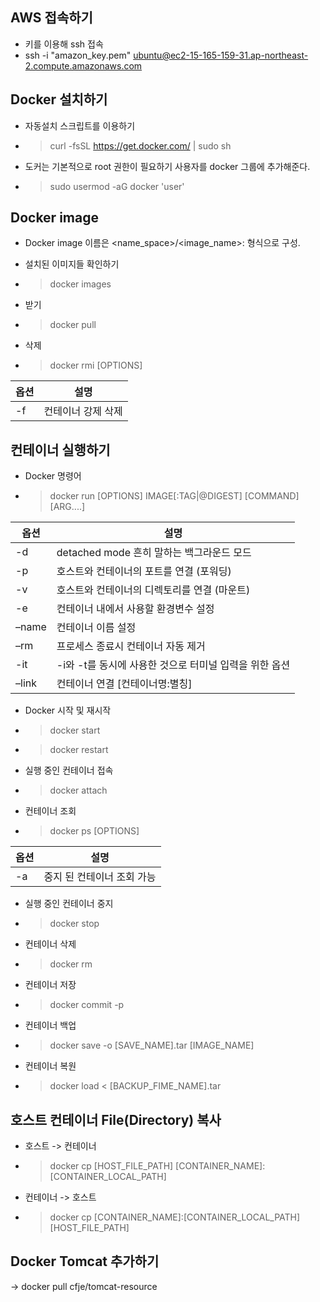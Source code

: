 ## AWS 접속하기  

- 키를 이용해  ssh 접속
- ssh -i "amazon_key.pem" ubuntu@ec2-15-165-159-31.ap-northeast-2.compute.amazonaws.com

## Docker 설치하기

- 자동설치 스크립트를 이용하기

- > curl -fsSL https://get.docker.com/ | sudo sh

-  도커는 기본적으로 root 권한이 필요하기 사용자를  docker 그룹에 추가해준다.

- > sudo usermod -aG docker 'user'

## Docker image
- Docker image 이름은 <name_space>/<image_name>:<tag> 형식으로 구성.

- 설치된 이미지들 확인하기

- > docker images

- 받기
- > docker pull <image name>

- 삭제
- > docker rmi [OPTIONS] <image id>

| 옵션  | 설명                                                    |
| ----- | ------------------------------------------------------ |
| -f    | 컨테이너 강제 삭제                                       |

## 컨테이너 실행하기

- Docker 명령어

- > docker run [OPTIONS] IMAGE[:TAG|@DIGEST] [COMMAND] [ARG....]

| 옵션  | 설명                                                   |
| ----- | ------------------------------------------------------ |
| -d    | detached mode 흔히 말하는 백그라운드 모드              |
| -p    | 호스트와 컨테이너의 포트를 연결 (포워딩)               |
| -v    | 호스트와 컨테이너의 디렉토리를 연결 (마운트)           |
| -e    | 컨테이너 내에서 사용할 환경변수 설정                   |
| –name | 컨테이너 이름 설정                                     |
| –rm   | 프로세스 종료시 컨테이너 자동 제거                     |
| -it   | -i와 -t를 동시에 사용한 것으로 터미널 입력을 위한 옵션 |
| –link | 컨테이너 연결 [컨테이너명:별칭]                        |


- Docker 시작 및 재시작
- > docker start <container name or id>
- > docker restart <container name or id>

- 실행 중인 컨테이너 접속
- > docker attach <container name or id>

- 컨테이너 조회
- > docker ps [OPTIONS]

| 옵션  | 설명                                                    |
| ----- | ------------------------------------------------------ |
| -a    | 중지 된 컨테이너 조회 가능                               |

- 실행 중인 컨테이너 중지
- > docker stop <container name or id>

- 컨테이너 삭제
- > docker rm <container name or id>

- 컨테이너 저장
- > docker commit -p <container name or id> <names>

- 컨테이너 백업
- > docker save -o [SAVE_NAME].tar [IMAGE_NAME]

- 컨테이너 복원
- > docker load < [BACKUP_FIME_NAME].tar

## 호스트 컨테이너 File(Directory) 복사

- 호스트 -> 컨테이너
- > docker cp [HOST_FILE_PATH] [CONTAINER_NAME]:[CONTAINER_LOCAL_PATH]

- 컨테이너 -> 호스트
- > docker cp [CONTAINER_NAME]:[CONTAINER_LOCAL_PATH] [HOST_FILE_PATH]

## Docker Tomcat 추가하기

-> docker pull cfje/tomcat-resource